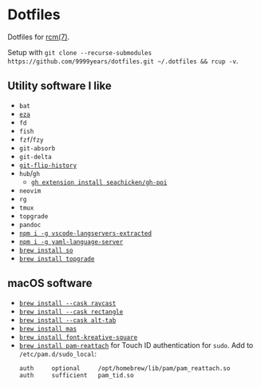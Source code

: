 # Dotfiles

Dotfiles for [rcm(7)](https://github.com/thoughtbot/rcm).

Setup with `git clone --recurse-submodules https://github.com/9999years/dotfiles.git ~/.dotfiles && rcup -v`.

## Utility software I like

- `bat`
- [`eza`](https://github.com/eza-community/eza)
- `fd`
- `fish`
- `fzf`/`fzy`
- `git-absorb`
- `git-delta`
- [`git-flip-history`](https://blog.aloni.org/posts/gitology-1-git-flip-history/)
- `hub`/`gh`
    - [`gh extension install seachicken/gh-poi`](https://github.com/seachicken/gh-poi)
- `neovim`
- `rg`
- `tmux`
- `topgrade`
- `pandoc`
- [`npm i -g vscode-langservers-extracted`](https://github.com/hrsh7th/vscode-langservers-extracted)
- [`npm i -g yaml-language-server`](https://github.com/redhat-developer/yaml-language-server)
- [`brew install so`](https://github.com/samtay/so)
- [`brew install topgrade`](https://github.com/r-darwish/topgrade)

## macOS software

- [`brew install --cask raycast`](https://www.raycast.com/)
- [`brew install --cask rectangle`](https://rectangleapp.com/)
- [`brew install --cask alt-tab`](https://alt-tab-macos.netlify.app/)
- [`brew install mas`](https://github.com/mas-cli/mas)
- [`brew install font-kreative-square`](https://www.kreativekorp.com/software/fonts/ksquare/)
- [`brew install pam-reattach`](https://github.com/fabianishere/pam_reattach)
  for Touch ID authentication for `sudo`. Add to `/etc/pam.d/sudo_local`:
  ```
  auth     optional     /opt/homebrew/lib/pam/pam_reattach.so
  auth     sufficient   pam_tid.so
  ```
